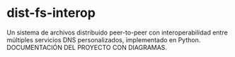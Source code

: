 # dist-fs-interop
Un sistema de archivos distribuido peer-to-peer con interoperabilidad entre múltiples servicios DNS personalizados, implementado en Python.
DOCUMENTACIÓN DEL PROYECTO CON DIAGRAMAS.
